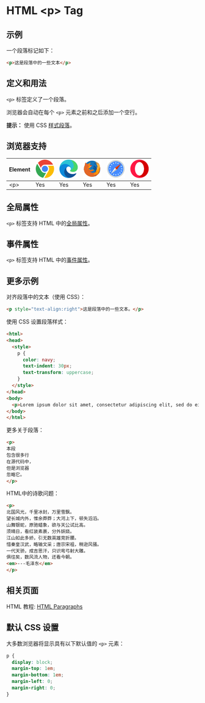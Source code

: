 HTML \<p> Tag
===

## 示例

一个段落标记如下：

```html idoc:preview
<p>这是段落中的一些文本</p>
```

## 定义和用法

`<p>` 标签定义了一个段落。

浏览器会自动在每个 `<p>` 元素之前和之后添加一个空行。

**提示：** 使用 CSS [样式段落](../tutorial/css.md)。

## 浏览器支持

| Element | ![chrome][1] | ![edge][2] | ![firefox][3] | ![safari][4] | ![opera][5] |
| ------- | --- | --- | --- | --- | --- |
| \<p>    | Yes | Yes | Yes | Yes | Yes |

## 全局属性

`<p>` 标签支持 HTML 中的[全局属性](../reference/standardattributes.md)。

## 事件属性

`<p>` 标签支持 HTML 中的[事件属性](../reference/eventattributes.md)。


## 更多示例

对齐段落中的文本（使用 CSS）：

```html idoc:preview
<p style="text-align:right">这是段落中的一些文本。</p>
```

使用 CSS 设置段落样式：

```html idoc:preview:iframe
<html>
<head>
  <style>
    p {
      color: navy;
      text-indent: 30px;
      text-transform: uppercase;
    }
  </style>
</head>
<body>
  <p>Lorem ipsum dolor sit amet, consectetur adipiscing elit, sed do eiusmod tempor incididunt ut labore et dolore magna aliqua. Ut enim ad minim veniam, quis nostrud exercitation ullamco laboris nisi ut aliquip ex ea commodo consequat. Duis aute irure dolor in reprehenderit in voluptate velit esse cillum dolore eu fugiat nulla pariatur. Excepteur sint occaecat cupidatat non proident, sunt in culpa qui officia deserunt mollit anim id est laborum.</p>
</body>
</html>
```

更多关于段落：

```html idoc:preview:iframe
<p>
本段
包含很多行
在源代码中，
但是浏览器
忽略它。
</p>
```
<!--rehype:style=height: 30px;-->

HTML中的诗歌问题：

```html idoc:preview:iframe
<p>
北国风光，千里冰封，万里雪飘。
望长城内外，惟余莽莽；大河上下，顿失滔滔。
山舞银蛇，原驰蜡象，欲与天公试比高。
须晴日，看红装素裹，分外妖娆。
江山如此多娇，引无数英雄竞折腰。
惜秦皇汉武，略输文采；唐宗宋祖，稍逊风骚。
一代天骄，成吉思汗，只识弯弓射大雕。
俱往矣，数风流人物，还看今朝。
<em>---毛泽东</em>
</p>
```
<!--rehype:style=height: 130px;-->

## 相关页面

HTML 教程: [HTML Paragraphs](../tutorial/paragraphs.md)

## 默认 CSS 设置

大多数浏览器将显示具有以下默认值的 `<p>` 元素：

```css
p {
  display: block;
  margin-top: 1em;
  margin-bottom: 1em;
  margin-left: 0;
  margin-right: 0;
}
```

[1]: ../assets/chrome.svg
[2]: ../assets/edge.svg
[3]: ../assets/firefox.svg
[4]: ../assets/safari.svg
[5]: ../assets/opera.svg